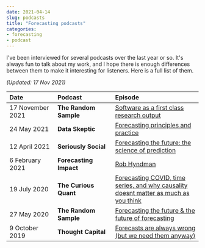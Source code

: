 ```yaml
---
date: 2021-04-14
slug: podcasts
title: "Forecasting podcasts"
categories:
- forecasting
- podcast
---
```


I've been interviewed for several podcasts over the last year or so. It's always fun to talk about my work, and I hope there is enough differences between them to make it interesting for listeners. Here is a full list of them.

*(Updated: 17 Nov 2021)*

<table>
<thead>
<tr>
<th style="text-align:left" width = "25%">Date</th>
<th style="text-align:left" width = "30%">Podcast</th>
<th style="text-align:left" width = "45%">Episode</th>
</tr>
</thead>
<tbody>
<tr>
<td style="text-align:left">17 November 2021</td>
<td style="text-align:left"><strong>The Random Sample</strong></td>
<td style="text-align:left"><a href="https://acems.org.au/podcast/episode-66-software-as-research-output">Software as a first class research output</a></td>
</tr>
<tr>
<td style="text-align:left">24 May 2021</td>
<td style="text-align:left"><strong>Data Skeptic</strong></td>
<td style="text-align:left"><a href="https://podcastaddict.com/episode/123511469">Forecasting principles and practice</a></td>
</tr>
<tr>
<td style="text-align:left">12 April 2021</td>
<td style="text-align:left"><strong>Seriously Social</strong></td>
<td style="text-align:left"><a href="https://www.seriouslysocialpodcast.org.au/e/forecasting/">Forecasting the future: the science of prediction</a></td>
</tr>
<tr>
<td style="text-align:left">6 February 2021</td>
<td style="text-align:left"><strong>Forecasting Impact</strong></td>
<td style="text-align:left"><a href="https://forecastingimpact.buzzsprout.com/1641538/7708129-rob-hyndman">Rob Hyndman</a></td>
</tr>
<tr>
<td style="text-align:left">19 July 2020</td>
<td style="text-align:left"><strong>The Curious Quant</strong></td>
<td style="text-align:left"><a href="https://share.transistor.fm/s/dc2dfd76">Forecasting COVID, time series, and why causality doesnt matter as much as you think‪</a></td>
</tr>
<tr>
<td style="text-align:left">27 May 2020</td>
<td style="text-align:left"><strong>The Random Sample</strong></td>
<td style="text-align:left"><a href="https://acems.org.au/podcast/episode-29-forecasting-the-future">Forecasting the future &amp; the future of forecasting</a></td>
</tr>
<tr>
<td style="text-align:left">9 October 2019</td>
<td style="text-align:left"><strong>Thought Capital</strong></td>
<td style="text-align:left"><a href="https://impact.monash.edu/podcasts/forecasts-are-always-wrong-but-we-need-them-anyway/">Forecasts are always wrong (but we need them anyway)</a></td>
</tr>
</tbody>
</table>

